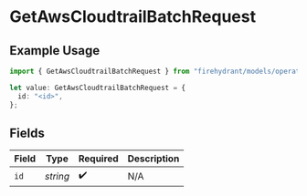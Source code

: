 # GetAwsCloudtrailBatchRequest

## Example Usage

```typescript
import { GetAwsCloudtrailBatchRequest } from "firehydrant/models/operations";

let value: GetAwsCloudtrailBatchRequest = {
  id: "<id>",
};
```

## Fields

| Field              | Type               | Required           | Description        |
| ------------------ | ------------------ | ------------------ | ------------------ |
| `id`               | *string*           | :heavy_check_mark: | N/A                |